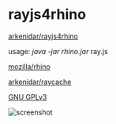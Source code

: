 # rayjs4rhino

[arkenidar/rayjs4rhino](https://github.com/arkenidar/rayjs4rhino)

usage:
*java -jar rhino.jar* ray.js

[mozilla/rhino](https://github.com/mozilla/rhino)

[arkenidar/raycache](https://github.com/arkenidar/raycache)

[GNU GPLv3](https://choosealicense.com/licenses/gpl-3.0/)

![screenshot](https://arkenidar.github.io/rayjs4rhino/rendered.png)
